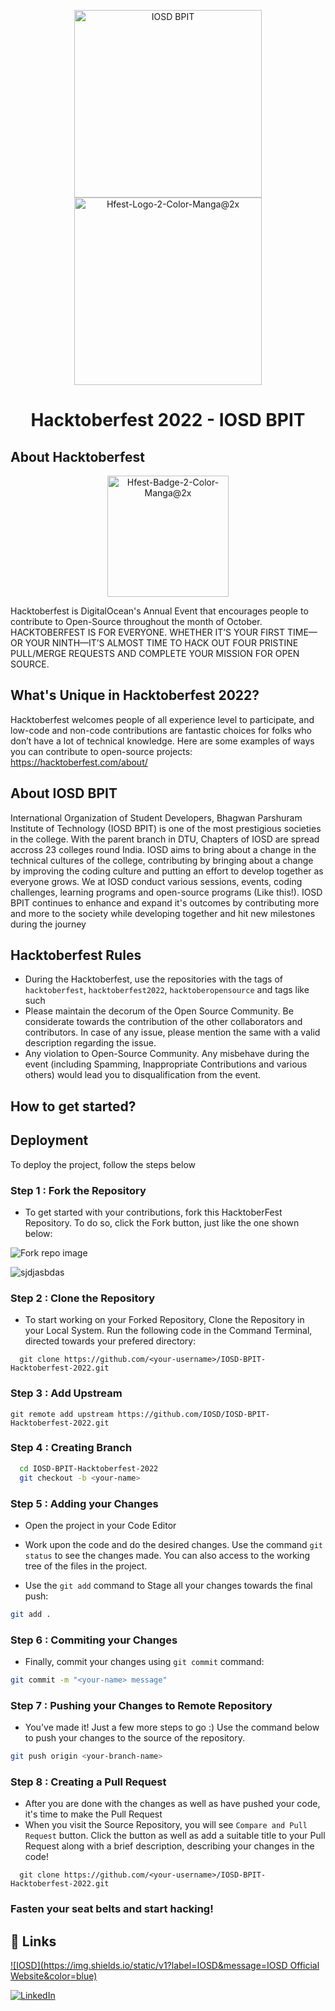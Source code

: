 <!-- ![Untitled_design__2_-removebg-preview](https://user-images.githubusercontent.com/91693371/193308607-66c30a07-1dac-4863-aa9b-03cc5f851a17.png) -->

<p align="center">
      <img width="300" alt="IOSD BPIT"  src="https://user-images.githubusercontent.com/91693371/193308607-66c30a07-1dac-4863-aa9b-03cc5f851a17.png">
      <img width="300" alt="Hfest-Logo-2-Color-Manga@2x" src="https://user-images.githubusercontent.com/91693371/193301194-289038e0-112e-4c64-aa15-c5717d6e6dae.png">  
</p>

<h1 align='center'> Hacktoberfest 2022 - IOSD BPIT </h1>

## About Hacktoberfest
<p align="center">
      <img width="194" alt="Hfest-Badge-2-Color-Manga@2x" src="https://user-images.githubusercontent.com/91693371/193308946-356d79e5-451d-4aad-b5c9-158c78ec06f4.png">
</p>
Hacktoberfest is DigitalOcean's Annual Event that encourages people to contribute to Open-Source throughout the month of October. HACKTOBERFEST IS FOR EVERYONE. WHETHER IT’S YOUR FIRST TIME—OR YOUR NINTH—IT’S ALMOST TIME TO HACK OUT FOUR PRISTINE PULL/MERGE REQUESTS AND COMPLETE YOUR MISSION FOR OPEN SOURCE.

## What's Unique in Hacktoberfest 2022?
Hacktoberfest welcomes people of all experience level to participate, and low-code and non-code contributions are fantastic choices for folks who don’t have a lot of technical knowledge. Here are some examples of ways you can contribute to open-source projects:
https://hacktoberfest.com/about/

## About IOSD BPIT

International Organization of Student Developers, Bhagwan Parshuram Institute of Technology (IOSD BPIT) is one of the most prestigious societies in the college. With the parent branch in DTU, Chapters of IOSD are spread accross 23 colleges round India. IOSD aims to bring about a change in the technical cultures of the college, contributing by bringing about a change by improving the coding culture and putting an effort to develop together as everyone grows. We at IOSD conduct various sessions, events, coding challenges, learning programs and open-source programs (Like this!). IOSD BPIT continues to enhance and expand it's outcomes by contributing more and more to the society while developing together and hit new milestones during the journey

## Hacktoberfest Rules
* During the Hacktoberfest, use the repositories with the tags of `hacktoberfest`, `hacktoberfest2022`, `hacktoberopensource` and tags like such
* Please maintain the decorum of the Open Source Community. Be considerate towards the contribution of the other collaborators and contributors. In case of any issue, please mention the same with a valid description regarding the issue.
* Any violation to Open-Source Community. Any misbehave during the event (including Spamming, Inappropriate Contributions and various others) would lead you to disqualification from the event.

### 
## How to get started?


## Deployment

To deploy the project, follow the steps below

### Step 1 : Fork the Repository
* To get started with your contributions, fork this HacktoberFest Repository. To do so, click the Fork button, just like the one shown below:

![Fork repo image](https://user-images.githubusercontent.com/84663829/193277119-27613f65-1e7e-4f7f-b9fb-4fe3dca131a8.png)

![sjdjasbdas](https://user-images.githubusercontent.com/91693371/193312882-1341b0b9-7dc4-4523-9621-8c467f9f6a02.png)

### Step 2 : Clone the Repository
* To start working on your Forked Repository, Clone the Repository in your Local System. Run the following code in the Command Terminal, directed towards your prefered directory:

```git
  git clone https://github.com/<your-username>/IOSD-BPIT-Hacktoberfest-2022.git

```

### Step 3 : Add Upstream 
```git
git remote add upstream https://github.com/IOSD/IOSD-BPIT-Hacktoberfest-2022.git
```

### Step 4 : Creating Branch

```bash
  cd IOSD-BPIT-Hacktoberfest-2022
  git checkout -b <your-name>

```

### Step 5 : Adding your Changes
* Open the project in your Code Editor

* Work upon the code and do the desired changes. Use the command `git status` to see the changes made. You can also access to the working tree of the files in the project.

* Use the `git add` command to Stage all your changes towards the final push:

```bash
git add .
```

### Step 6 : Commiting your Changes
* Finally, commit your changes using `git commit` command:

```bash
git commit -m "<your-name> message"
```

### Step 7 : Pushing your Changes to Remote Repository
* You've made it! Just a few more steps to go :) Use the command below to push your changes to the source of the repository.

```bash
git push origin <your-branch-name>
```
### Step 8 : Creating a Pull Request
* After you are done with the changes as well as have pushed your code, it's time to make the Pull Request
* When you visit the Source Repository, you will see `Compare and Pull Request` button. Click the button as well as add a suitable title to your Pull Request along with a brief description, describing your changes in the code!

```git
  git clone https://github.com/<your-username>/IOSD-BPIT-Hacktoberfest-2022.git

```

### Fasten your seat belts and start hacking!
## 🔗 Links

[![IOSD](https://img.shields.io/static/v1?label=IOSD&message=IOSD Official Website&color=blue)](https://iosd.tech/)

[![LinkedIn](https://img.shields.io/badge/linkedin-0A66C2?style=for-the-badge&logo=linkedin&logoColor=white)](https://www.linkedin.com/company/iosdorg/mycompany/)


